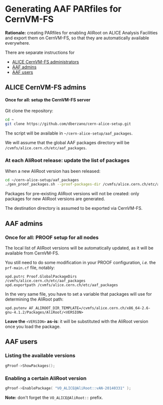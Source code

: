 Generating AAF PARfiles for CernVM-FS
=====================================

**Rationale:** creating PARfiles for enabling AliRoot on ALICE
Analysis Facilities and export them on CernVM-FS, so that they are
automatically available everywhere.

There are separate instructions for

* [ALICE CernVM-FS administrators](#alice-cernvm-fs-admins)
* [AAF admins](#aaf-admins)
* [AAF users](#aaf-users)


ALICE CernVM-FS admins
----------------------

#### Once for all: setup the CernVM-FS server

Git clone the repository:

```bash
cd ~
git clone https://github.com/dberzano/cern-alice-setup.git
```

The script will be available in `~/cern-alice-setup/aaf_packages`.

We will assume that the global AAF packages directory will be
`/cvmfs/alice.cern.ch/etc/aaf_packages`.


### At each AliRoot release: update the list of packages

When a new AliRoot version has been released:

```bash
cd ~/cern-alice-setup/aaf_packages
./gen_proof_packages.sh --proof-packages-dir /cvmfs/alice.cern.ch/etc/aaf_packages
```

Packages for pre-existing AliRoot versions will not be created: only
packages for new AliRoot versions are generated.

The destination directory is assumed to be exported via CernVM-FS.


AAF admins
----------

### Once for all: PROOF setup for all nodes

The local list of AliRoot versions will be automatically updated, as
it will be available from CernVM-FS.

You still need to do some modification in your PROOF configuration,
*i.e.* the `prf-main.cf` file, notably:

```
xpd.putrc Proof.GlobalPackageDirs /cvmfs/alice.cern.ch/etc/aaf_packages
xpd.exportpath /cvmfs/alice.cern.ch/etc/aaf_packages
```

In the very same file, you have to set a variable that packages will
use for determining the AliRoot path:

```
xpd.putenv AF_ALIROOT_DIR_TEMPLATE=/cvmfs/alice.cern.ch/x86_64-2.6-gnu-4.1.2/Packages/AliRoot/<VERSION>
```

**Leave the** `<VERSION>` **as-is**: it will be substituted with the
AliRoot version once you load the package.


AAF users
---------

### Listing the available versions

```c++
gProof->ShowPackages();
```


### Enabling a certain AliRoot version

```c++
gProof->EnablePackage( "VO_ALICE@AliRoot::vAN-20140331" );
```

**Note:** don't forget the `VO_ALICE@AliRoot::` prefix.
